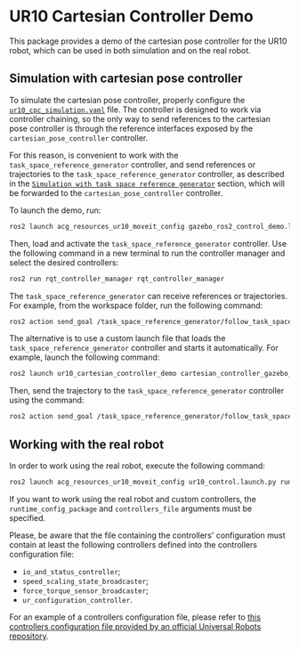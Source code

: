 # UR10 Cartesian Controller Demo

This package provides a demo of the cartesian pose controller for the UR10 robot, which can be used in both simulation and on the real robot.

## Simulation with cartesian pose controller

To simulate the cartesian pose controller, properly configure the [`ur10_cpc_simulation.yaml`](./config/ur10_cpc_simulation.yaml) file.
The controller is designed to work via controller chaining, so the only way to send references to the cartesian pose controller is through the reference interfaces exposed by the `cartesian_pose_controller` controller.

For this reason, is convenient to work with the `task_space_reference_generator` controller, and send references or trajectories to the `task_space_reference_generator` controller, as described in the [`Simulation with task space reference generator`](../acg_resources_ur10_moveit_config/README.md#simulation-with-task-space-reference-generator) section, which will be forwarded to the `cartesian_pose_controller` controller.

To launch the demo, run:

```bash
ros2 launch acg_resources_ur10_moveit_config gazebo_ros2_control_demo.launch.py runtime_config_package:=ur10_cartesian_controller_demo controllers_file:=ur10_damped_cpc_simulation.yaml rviz_config_file:=config/task_space_reference_generator_view_ee_pose.rviz initial_joint_controller:=cartesian_pose_controller
```

Then, load and activate the `task_space_reference_generator` controller.
Use the following command in a new terminal to run the controller manager and select the desired controllers:

```bash
ros2 run rqt_controller_manager rqt_controller_manager
```

The `task_space_reference_generator` can receive references or trajectories. For example, from the workspace folder, run the following command:

```bash
ros2 action send_goal /task_space_reference_generator/follow_task_space_trajectory acg_control_msgs/action/FollowTaskSpaceTrajectory "$(cat ./src/unisa_acg_ros2/ur10_cartesian_controller_demo/config/triangular_trajectory.yaml)" --feedback
```

The alternative is to use a custom launch file that loads the `task_space_reference_generator` controller and starts it automatically.
For example, launch the following command:

```bash
ros2 launch ur10_cartesian_controller_demo cartesian_controller_gazebo_demo.launch.py
```

Then, send the trajectory to the `task_space_reference_generator` controller using the command:

```bash
ros2 action send_goal /task_space_reference_generator/follow_task_space_trajectory acg_control_msgs/action/FollowTaskSpaceTrajectory "$(cat ./src/unisa_acg_ros2/ur10_cartesian_controller_demo/config/squared_trajectory.yaml)" --feedback
```

## Working with the real robot

In order to work using the real robot, execute the following command:

```bash
ros2 launch acg_resources_ur10_moveit_config ur10_control.launch.py runtime_config_package:=ur10_cartesian_controller_demo controllers_file:=ur10_cpc_real.yaml robot_ip:=192.168.1.6
```

If you want to work using the real robot and custom controllers, the `runtime_config_package` and `controllers_file` arguments must be specified.

Please, be aware that the file containing the controllers' configuration must contain at least the following controllers defined into the controllers configuration file:

* `io_and_status_controller`;
* `speed_scaling_state_broadcaster`;
* `force_torque_sensor_broadcaster`;
* `ur_configuration_controller`.

For an example of a controllers configuration file, please refer to [this controllers configuration file provided by an official Universal Robots repository](https://github.com/UniversalRobots/Universal_Robots_ROS2_Driver/blob/main/ur_robot_driver/config/ur_controllers.yaml).
